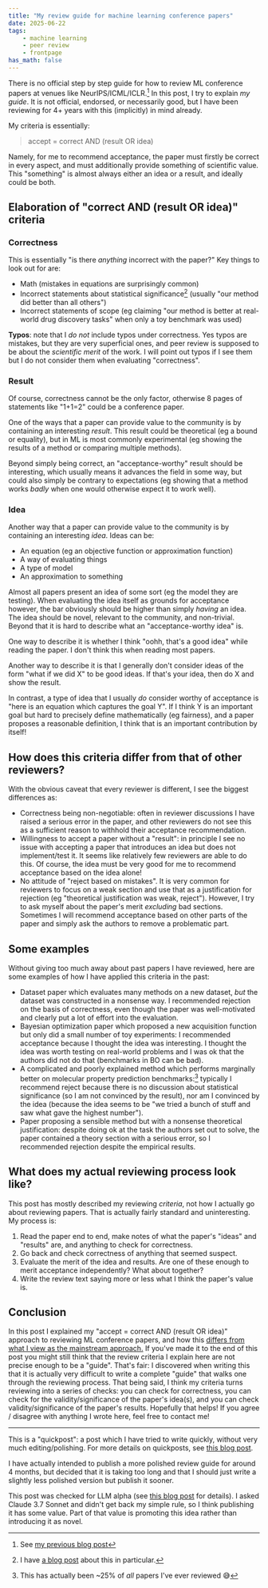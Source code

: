 ```yaml
---
title: "My review guide for machine learning conference papers"
date: 2025-06-22
tags:
    - machine learning
    - peer review
    - frontpage
has_math: false
---
```


There is no official step by step guide for how to review ML conference papers
at venues like NeurIPS/ICML/ICLR.[^prev] In this post, I try to explain _my
guide_. It is not official, endorsed, or necessarily good, but I have been
reviewing for 4+ years with this (implicitly) in mind already.

[^prev]: See [my previous blog post](/blog/2025-02-25-no-reviewer-instructions)

<!-- TEASER_END -->

My criteria is essentially:

> accept = correct AND (result OR idea)

Namely, for me to recommend acceptance, the paper must firstly be correct in
every aspect, and must additionally provide something of scientific value. This
"something" is almost always either an idea or a result, and ideally could be
both.

## Elaboration of "correct AND (result OR idea)" criteria

### Correctness

This is essentially "is there _anything_ incorrect with the paper?" Key things
to look out for are:

- Math (mistakes in equations are surprisingly common)
- Incorrect statements about statistical significance[^statsignif] (usually
  "our method did better than all others")
- Incorrect statements of scope (eg claiming "our method is better at
  real-world drug discovery tasks" when only a toy benchmark was used)

[^statsignif]: I have [a blog post](/blog/2025-02-11-peer-review-stat-tests) about this in particular.

**Typos**: note that I _do not_ include typos under correctness. Yes typos are
mistakes, but they are very superficial ones, and peer review is supposed to be
about the _scientific merit_ of the work. I will point out typos if I see them
but I do not consider them when evaluating "correctness".

### Result

Of course, correctness cannot be the only factor, otherwise 8 pages of
statements like "1+1=2" could be a conference paper.

One of the ways that a paper can provide value to the community is by
containing an interesting _result_. This result could be theoretical (eg a
bound or equality), but in ML is most commonly experimental (eg showing the
results of a method or comparing multiple methods).

Beyond simply being correct, an "acceptance-worthy" result should be
interesting, which usually means it advances the field in some way, but could
also simply be contrary to expectations (eg showing that a method works _badly_
when one would otherwise expect it to work well).

### Idea

Another way that a paper can provide value to the community is by containing an
interesting _idea_. Ideas can be:

- An equation (eg an objective function or approximation function)
- A way of evaluating things
- A type of model
- An approximation to something

Almost all papers present an idea of some sort (eg the model they are testing).
When evaluating the idea itself as grounds for acceptance however, the bar
obviously should be higher than simply _having_ an idea. The idea should be
novel, relevant to the community, and non-trivial. Beyond that it is hard to
describe what an "acceptance-worthy idea" is. 

One way to describe it is whether I think "oohh, that's a good idea" while
reading the paper. I don't think this when reading most papers.

Another way to describe it is that I generally don't consider ideas of the form
"what if we did X" to be good ideas. If that's your idea, then do X and show
the result.

In contrast, a type of idea that I usually _do_ consider worthy of acceptance
is "here is an equation which captures the goal Y". If I think Y is an
important goal but hard to precisely define mathematically (eg fairness), and a
paper proposes a reasonable definition, I think that is an important
contribution by itself!

## How does this criteria differ from that of other reviewers?

With the obvious caveat that every reviewer is different, I see the biggest
differences as:

- Correctness being non-negotiable: often in reviewer discussions I have raised
  a serious error in the paper, and other reviewers do not see this as a
  sufficient reason to withhold their acceptance recommendation.
- Willingness to accept a paper without a "result": in principle I see no issue
  with accepting a paper that introduces an idea but does not implement/test
  it. It seems like relatively few reviewers are able to do this. Of course,
  the idea must be very good for me to recommend acceptance based on the idea
  alone!
- No attitude of "reject based on mistakes". It is very common for reviewers to
  focus on a weak section and use that as a justification for rejection (eg
  "theoretical justification was weak, reject"). However, I try to ask myself
  about the paper's merit _excluding_ bad sections. Sometimes I will recommend
  acceptance based on other parts of the paper and simply ask the authors to
  remove a problematic part.

## Some examples

Without giving too much away about past papers I have reviewed, here are some
examples of how I have applied this criteria in the past:

- Dataset paper which evaluates many methods on a new dataset, _but_ the
  dataset was constructed in a nonsense way. I recommended rejection on the
  basis of correctness, even though the paper was well-motivated and clearly
  put a lot of effort into the evaluation.
- Bayesian optimization paper which proposed a new acquisition function but
  only did a small number of toy experiments: I recommended acceptance because
  I thought the idea was interesting. I thought the idea was worth testing on
  real-world problems and I was ok that the authors did not do that (benchmarks
  in BO can be bad).
- A complicated and poorly explained method which performs marginally better on
  molecular property prediction benchmarks:[^every] typically I recommend
  reject because there is no discussion about statistical significance (so I am
  not convinced by the result), nor am I convinced by the idea (because the
  idea seems to be "we tried a bunch of stuff and saw what gave the highest
  number").
- Paper proposing a sensible method but with a nonsense theoretical
  justification: despite doing ok at the task the authors set out to solve, the
  paper contained a theory section with a serious error, so I recommended
  rejection despite the empirical results.

[^every]: This has actually been ~25% of _all_ papers I've ever reviewed 😅

## What does my actual reviewing process look like?

This post has mostly described my reviewing _criteria_, not how I actually go
about reviewing papers. That is actually fairly standard and uninteresting. My
process is:

1. Read the paper end to end, make notes of what the paper's "ideas" and
   "results" are, and anything to check for correctness.
2. Go back and check correctness of anything that seemed suspect.
3. Evaluate the merit of the idea and results. Are one of these enough to merit
   acceptance independently? What about together?
4. Write the review text saying more or less what I think the paper's value is.

## Conclusion

In this post I explained my "accept = correct AND (result OR idea)" approach to
reviewing ML conference papers, and how this [differs from what I view as the
mainstream
approach.](#how-does-this-criteria-differ-from-that-of-other-reviewers) If
you've made it to the end of this post you might still think that the review
criteria I explain here are not precise enough to be a "guide". That's fair: I
discovered when writing this that it is actually very difficult to write a
complete "guide" that walks one through the reviewing process. That being said,
I think my criteria turns reviewing into a series of checks: you can check for
correctness, you can check for the validity/significance of the paper's
idea(s), and you can check validity/significance of the paper's results.
Hopefully that helps! If you agree / disagree with anything I wrote here, feel
free to contact me!

---

<div class="alert alert-info">
This is a "quickpost": a post which I have tried to write quickly, without very much editing/polishing.
For more details on quickposts, see
<a href="/blog/2025-02-11-lowering-quality/">this blog post</a>.

I have actually intended to publish a more polished review guide for around 4 months,
but decided that it is taking too long and that I should just write a slightly less polished version
but publish it sooner.
</div>

<div class="alert alert-success">

This post was checked for LLM alpha (see <a
href="/blog/2025-02-24-llm-alpha/">this blog post</a> for details). 
I asked
Claude 3.7 Sonnet
and didn't get back my simple rule,
so I think publishing it has some value.
Part of that value is promoting this idea
rather than introducing it as novel.
</div>
